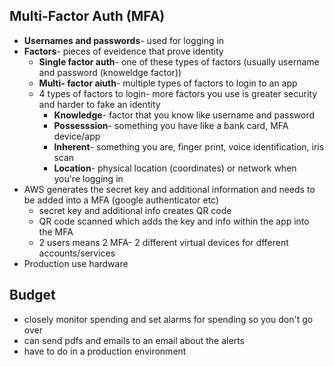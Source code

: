 ## Multi-Factor Auth (MFA)
- **Usernames and passwords**- used for logging in
- **Factors**- pieces of eveidence that prove identity
	- **Single factor auth**- one of these types of factors (usually username and password (knoweldge factor))
	- **Multi- factor aiuth**- multiple types of factors to login to an app
	- 4 types of factors to login- more factors you use is greater security and harder to fake an identity
		- **Knowledge**- factor that you know like username and password
		- **Possesssion**- something you have like a bank card, MFA device/app
		- **Inherent**- something you are, finger print, voice identification, iris scan
		- **Location**- physical location (coordinates) or network  when you're logging in
- AWS generates the secret key and additional information and needs to be added into a MFA (google authenticator etc)
	- secret key and additional info creates QR code
	- QR code scanned which adds the key and info within the app into the MFA
	- 2 users means 2 MFA- 2 different virtual devices for dfferent accounts/services
- Production use hardware

## Budget
- closely monitor spending and set alarms for spending so you don't go over
- can send pdfs and emails to an email about the alerts
- have to do in a production environment